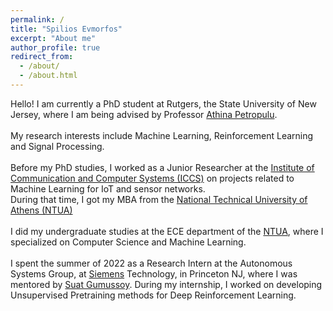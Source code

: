 ```yaml
---
permalink: /
title: "Spilios Evmorfos"
excerpt: "About me"
author_profile: true
redirect_from: 
  - /about/
  - /about.html
---
```


Hello!
I am currently a PhD student at Rutgers, the State University of New Jersey, where I am being advised by Professor [Athina Petropulu](https://scholar.google.com/citations?user=b6qIxrQAAAAJ&hl=el).
<br>
<br>My research interests include Machine Learning, Reinforcement Learning and Signal Processing.
<br>
<br>Before my PhD studies, I worked as a Junior Researcher at the [Institute of Communication and Computer Systems (ICCS)](https://www.iccs.gr/en/) on projects related to Machine Learning for IoT and sensor networks.
<br>During that time, I got my MBA from the [National Technical University of Athens (NTUA)](https://www.ntua.gr/en/)
<br>
<br>I did my undergraduate studies at the ECE department of the [NTUA](https://www.ntua.gr/en/schools/item/3-school-of-electrical-and-computer-engineering), where I specialized on Computer Science and Machine Learning.
<br>
<br>I spent the summer of 2022 as a Research Intern at the Autonomous Systems Group, at [Siemens](https://new.siemens.com/us/en/company/siemens-in-the-usa/princeton.html) Technology, in Princeton NJ, where I was mentored by [Suat Gumussoy](https://www.gumussoy.net/). During my internship, I worked on developing Unsupervised Pretraining methods for Deep Reinforcement Learning.
